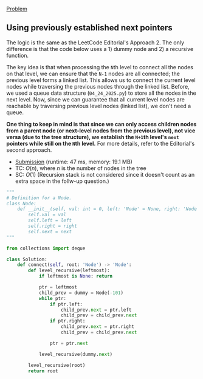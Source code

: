 [Problem](https://leetcode.com/problems/populating-next-right-pointers-in-each-node-ii/)

## Using previously established next pointers

The logic is the same as the LeetCode Editorial's Approach 2. The only difference is that the code below uses a 1) dummy node and 2) a recursive function.

The key idea is that when processing the `N`th level to connect all the nodes on that level, we can ensure that the `N-1` nodes are all connected; the previous level forms a linked list. This allows us to connect the current level nodes while traversing the previous nodes through the linked list. Before, we used a queue data structure (`04_24_2025.py`) to store all the nodes in the next level. Now, since we can guarantee that all current level nodes are reachable by traversing previous level nodes (linked list), we don't need a queue.

**One thing to keep in mind is that since we can only access children nodes from a parent node (or next-level nodes from the previous level), not vice versa (due to the tree structure), we establish the `N+1`th level's `next` pointers while still on the `N`th level.** For more details, refer to the Editorial's second approach.


- [Submission](https://leetcode.com/problems/populating-next-right-pointers-in-each-node-ii/submissions/1616977937/) (runtime: 47 ms, memory: 19.1 MB)
- TC: $O(n)$, where $n$ is the number of nodes in the tree
- SC: $O(1)$ (Recursion stack is not considered since it doesn't count as an extra space in the follw-up question.)


```python
"""
# Definition for a Node.
class Node:
    def __init__(self, val: int = 0, left: 'Node' = None, right: 'Node' = None, next: 'Node' = None):
        self.val = val
        self.left = left
        self.right = right
        self.next = next
"""

from collections import deque

class Solution:
    def connect(self, root: 'Node') -> 'Node':
        def level_recursive(leftmost):
            if leftmost is None: return

            ptr = leftmost
            child_prev = dummy = Node(-101)
            while ptr:
                if ptr.left:
                    child_prev.next = ptr.left
                    child_prev = child_prev.next
                if ptr.right:
                    child_prev.next = ptr.right
                    child_prev = child_prev.next

                ptr = ptr.next

            level_recursive(dummy.next)

        level_recursive(root)
        return root

```